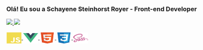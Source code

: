 ### Olá! Eu sou a Schayene Steinhorst Royer - Front-end Developer

<div>
  <a href="https://github.com/schayene" />
  <img height="180em" src="https://github-readme-stats.vercel.app/api?username=schayene&show_icons=true&theme=dark&include_all_commits=true&count_private=true" />  
  <img height="180em" src="https://github-readme-stats.vercel.app/api/top-langs/?username=schayene&layout=compact&langs_count=16&theme=dark" />
</div>

<div style="display: inline_block"><br>
  <img align="center" alt="Schay-JS" height="30" width="40" src="https://raw.githubusercontent.com/devicons/devicon/master/icons/javascript/javascript-plain.svg" />
  <img align="center" alt="Schay-Vue" height="30" width="40" src="https://raw.githubusercontent.com/devicons/devicon/master/icons/vuejs/vuejs-original.svg" />
  <img align="center" alt="Schay-Vue" height="30" width="40" src="https://raw.githubusercontent.com/devicons/devicon/master/icons/html5/html5-original.svg" />
  <img align="center" alt="Schay-Vue" height="30" width="40" src="https://raw.githubusercontent.com/devicons/devicon/master/icons/css3/css3-original.svg" />
  <img align="center" alt="Schay-Vue" height="30" width="40" src="https://raw.githubusercontent.com/devicons/devicon/master/icons/sass/sass-original.svg" /> 
<div/>

<!--
**schayene/schayene** is a ✨ _special_ ✨ repository because its `README.md` (this file) appears on your GitHub profile.

Here are some ideas to get you started:

- 🔭 I’m currently working on ...
- 🌱 I’m currently learning ...
- 👯 I’m looking to collaborate on ...
- 🤔 I’m looking for help with ...
- 💬 Ask me about ...
- 📫 How to reach me: ...
- 😄 Pronouns: ...
- ⚡ Fun fact: ...
-->
